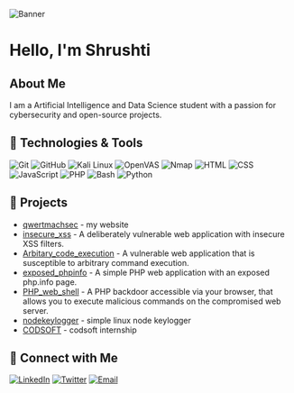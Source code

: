 ![Banner](https://imgur.com/unwwzmC.png)
# Hello, I'm Shrushti 

## About Me
I am a Artificial Intelligence and Data Science student with a passion for cybersecurity and open-source projects.

## 🔧 Technologies & Tools
![Git](https://img.shields.io/badge/Git-F05032?style=flat-square&logo=git&logoColor=white)
![GitHub](https://img.shields.io/badge/GitHub-181717?style=flat-square&logo=github&logoColor=white)
![Kali Linux](https://img.shields.io/badge/Kali_Linux-557C94?style=flat-square&logo=kalilinux&logoColor=white)
![OpenVAS](https://img.shields.io/badge/OpenVAS-009639?style=flat-square&logo=openvas&logoColor=white)
![Nmap](https://img.shields.io/badge/Nmap-7C7C7C?style=flat-square&logo=nmap&logoColor=white)
![HTML](https://img.shields.io/badge/HTML-E34F26?style=flat-square&logo=html5&logoColor=white)
![CSS](https://img.shields.io/badge/CSS-1572B6?style=flat-square&logo=css3&logoColor=white)
![JavaScript](https://img.shields.io/badge/JavaScript-F7DF1C?style=flat-square&logo=javascript&logoColor=black)
![PHP](https://img.shields.io/badge/PHP-777BB4?style=flat-square&logo=php&logoColor=white)
![Bash](https://img.shields.io/badge/Bash-4EAA25?style=flat-square&logo=gnubash&logoColor=white)
![Python](https://img.shields.io/badge/Python-3776AB?style=flat-square&logo=python&logoColor=white)

## 🚀 Projects
- [qwertmachsec](https://github.com/shrush7/qwertmachsec) - my website
- [insecure_xss](https://github.com/shrush7/insecure_xss) - A deliberately vulnerable web application with insecure XSS filters.
- [Arbitary_code_execution](https://github.com/shrush7/Arbitary_code_execution) - A vulnerable web application that is susceptible to arbitrary command execution.
- [exposed_phpinfo](https://github.com/shrush7/exposed_phpinfo) - A simple PHP web application with an exposed php.info page.
- [PHP_web_shell](https://github.com/shrush7/PHP_web_shell) - A PHP backdoor accessible via your browser, that allows you to execute malicious commands on the compromised web server.
- [nodekeylogger](https://github.com/shrush7/nodekeylogger) - simple linux node keylogger
- [CODSOFT](https://github.com/shrush7/CODSOFT) - codsoft internship

## 💬 Connect with Me
[![LinkedIn](https://img.shields.io/badge/LinkedIn-blue?style=flat-square&logo=linkedin&logoColor=white)](https://www.linkedin.com/in/shrushpatil1153)
[![Twitter](https://img.shields.io/badge/Twitter-blue?style=flat-square&logo=twitter&logoColor=white)](https://twitter.com/shrushpatil)
[![Email](https://img.shields.io/badge/Email-email?style=flat-square&logo=gmail&logoColor=white)](mailto:shrushpatil111@gmail.com)
